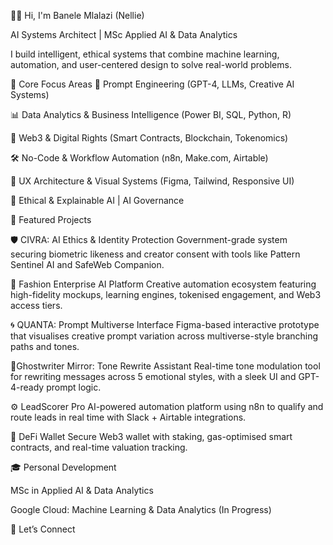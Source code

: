 👋🏽 Hi, I'm Banele Mlalazi (Nellie)

AI Systems Architect | MSc Applied AI & Data Analytics

I build intelligent, ethical systems that combine machine learning, automation, and user-centered design to solve real-world problems.

🧠 Core Focus Areas
🤖 Prompt Engineering (GPT-4, LLMs, Creative AI Systems)

📊 Data Analytics & Business Intelligence (Power BI, SQL, Python, R)

🔐 Web3 & Digital Rights (Smart Contracts, Blockchain, Tokenomics)

🛠️ No-Code & Workflow Automation (n8n, Make.com, Airtable)

🎨 UX Architecture & Visual Systems (Figma, Tailwind, Responsive UI)

🧭 Ethical & Explainable AI | AI Governance

🚀 Featured Projects

🛡️ CIVRA: AI Ethics & Identity Protection
Government-grade system securing biometric likeness and creator consent with tools like Pattern Sentinel AI and SafeWeb Companion.

🧵 Fashion Enterprise AI Platform
Creative automation ecosystem featuring high-fidelity mockups, learning engines, tokenised engagement, and Web3 access tiers.

🌀 QUANTA: Prompt Multiverse Interface
Figma-based interactive prototype that visualises creative prompt variation across multiverse-style branching paths and tones.

🔮Ghostwriter Mirror: Tone Rewrite Assistant
Real-time tone modulation tool for rewriting messages across 5 emotional styles, with a sleek UI and GPT-4-ready prompt logic.

⚙️ LeadScorer Pro
AI-powered automation platform using n8n to qualify and route leads in real time with Slack + Airtable integrations.

🔐 DeFi Wallet
Secure Web3 wallet with staking, gas-optimised smart contracts, and real-time valuation tracking.

🎓 Personal Development

MSc in Applied AI & Data Analytics

Google Cloud: Machine Learning & Data Analytics (In Progress)

📂 Let’s Connect
